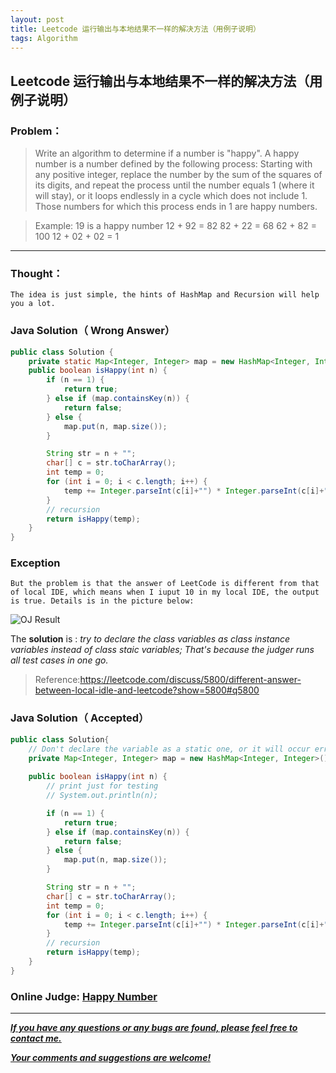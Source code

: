 ```yaml
---
layout: post
title: Leetcode 运行输出与本地结果不一样的解决方法（用例子说明）
tags: Algorithm
---
```

## Leetcode 运行输出与本地结果不一样的解决方法（用例子说明）
### Problem：

>Write an algorithm to determine if a number is "happy".
>A happy number is a number defined by the following process: Starting with any positive integer, replace the number by the sum of the squares of its digits, and repeat the process until the number equals 1 (where it will stay), or it loops endlessly in a cycle which does not include 1. Those numbers for which this process ends in 1 are happy numbers.

>Example: 19 is a happy number
    12 + 92 = 82
    82 + 22 = 68
    62 + 82 = 100
    12 + 02 + 02 = 1


----------


### Thought：
	The idea is just simple, the hints of HashMap and Recursion will help you a lot.

### Java Solution（ Wrong Answer）
``` java
public class Solution {
    private static Map<Integer, Integer> map = new HashMap<Integer, Integer>();
    public boolean isHappy(int n) {
		if (n == 1) {
			return true;
		} else if (map.containsKey(n)) {
			return false;
		} else {
			map.put(n, map.size());			
		}

		String str = n + "";
		char[] c = str.toCharArray();
		int temp = 0;		
		for (int i = 0; i < c.length; i++) {
			temp += Integer.parseInt(c[i]+"") * Integer.parseInt(c[i]+"");
		}
		// recursion
		return isHappy(temp);
    }
}
```
### **Exception**
	But the problem is that the answer of LeetCode is different from that of local IDE, which means when I iuput 10 in my local IDE, the output is true. Details is in the picture below:
![OJ Result](http://img.blog.csdn.net/20150529105342120)

The **solution** is : *try to declare the class variables as class instance variables instead of class staic variables; That's because the judger runs all test cases in one go.*

>Reference:https://leetcode.com/discuss/5800/different-answer-between-local-idle-and-leetcode?show=5800#q5800

### Java Solution（ Accepted）

``` java
public class Solution{
	// Don't declare the variable as a static one, or it will occur error when OJ;
	private Map<Integer, Integer> map = new HashMap<Integer, Integer>();
	
	public boolean isHappy(int n) {
		// print just for testing
		// System.out.println(n);

		if (n == 1) {
			return true;
		} else if (map.containsKey(n)) {
			return false;
		} else {
			map.put(n, map.size());			
		}

		String str = n + "";
		char[] c = str.toCharArray();
		int temp = 0;		
		for (int i = 0; i < c.length; i++) {
			temp += Integer.parseInt(c[i]+"") * Integer.parseInt(c[i]+"");
		}
		// recursion
		return isHappy(temp);
	}
}
```

### Online Judge: <a href="https://leetcode.com/problems/happy-number/" target="blank"> Happy Number

---
***If you have any questions or any bugs are found, please feel free to contact me.***

***Your comments and suggestions are welcome!***


